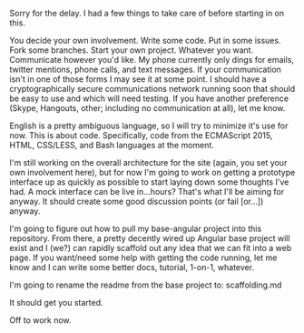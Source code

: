 Sorry for the delay. I had a few things to take care of before starting in on this.

You decide your own involvement. Write some code. Put in some issues. Fork some branches. Start your own project. Whatever you want. Communicate however you'd like. My phone currently only dings for emails, twitter mentions, phone calls, and text messages. If your communication isn't in one of those forms I may see it at some point. I should have a cryptographically secure communications network running soon that should be easy to use and which will need testing. If you have another preference (Skype, Hangouts, other; including no communication at all), let me know.

English is a pretty ambiguous language, so I will try to minimize it's use for now. This is about code. Specifically, code from the ECMAScript 2015, HTML, CSS/LESS, and Bash languages at the moment.

I'm still working on the overall architecture for the site (again, you set your own involvement here), but for now I'm going to work on getting a prototype interface up as quickly as possible to start laying down some thoughts I've had. A mock interface can be live in...hours? That's what I'll be aiming for anyway. It should create some good discussion points (or fail [or...]) anyway.

I'm going to figure out how to pull my base-angular project into this repository. From there, a pretty decently wired up Angular base project will exist and I (we?) can rapidly scaffold out any idea that we can fit into a web page. If you want/need some help with getting the code running, let me know and I can write some better docs, tutorial, 1-on-1, whatever.

I'm going to rename the readme from the base project to: scaffolding.md

It should get you started.


Off to work now.